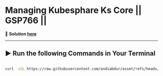 # Managing Kubesphare Ks Core || GSP766 ||

🔑 **Solution [here](https://github.com/andiabdur/asset)**  

---

## ▶️ Run the following Commands in Your Terminal

```bash

curl -sSL https://raw.githubusercontent.com/andiabdur/asset/refs/heads/main/install-kubesphere.sh | bash
